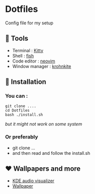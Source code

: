 # Dotfiles

Config file for my setup 

## 🔧 Tools   

- Terminal : [Kitty](https://github.com/kovidgoyal/kitty)   
- Shell : [fish](https://fishshell.com/)
- Code editor : [neovim](https://github.com/neovim/neovim)  
- Window manager : [krohnkite](https://store.kde.org/p/1281790/)  


## 🐙 Installation   

###  You can  :  
```
git clone ....  
cd Dotfiles  
bash ./install.sh
``` 
*but it might not work on some system*

### Or preferably   

- git clone ...   
- and then read and follow the install.sh  

## ❤️  Wallpapers and more  

- [KDE audio visualizer](https://github.com/rbn42/panon)  
- [Wallpaper](#)  



